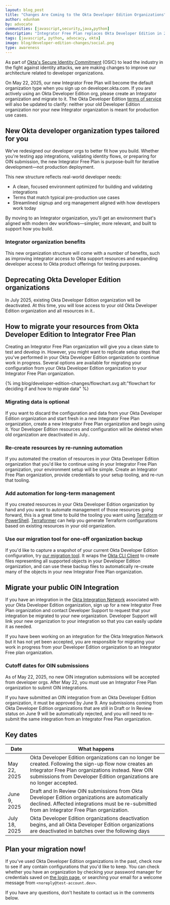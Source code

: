 ```yaml
---
layout: blog_post
title: "Changes Are Coming to the Okta Developer Edition Organizations"
author: edunham
by: advocate
communities: [javascript,security,java,python]
description: "Integrator Free Plan replaces Okta Developer Edition in 2025"
tags: [javascript, python, advocacy, okta]
image: blog/developer-edition-changes/social.png
type: awareness
---
```



As part of [Okta's Secure Identity Commitment](https://www.okta.com/secure-identity-commitment/) (OSIC) to lead the industry in the fight against identity attacks, we are making changes to improve our architecture related to developer organizations. 

On May 22, 2025, our new Integrator Free Plan will become the default organization type when you sign up on developer.okta.com. If you are actively using an Okta Developer Edition org, please create an Integrator organization and migrate to it. The Okta Developer Edition [terms of service](https://developer.okta.com/terms/) will also be updated to clarify: neither your old Developer Edition organization nor your new Integrator organization is meant for production use cases. 

## New Okta developer organization types tailored for you
 
We’ve redesigned our developer orgs to better fit how you build. Whether you're testing app integrations, validating identity flows, or preparing for OIN submission, the new Integrator Free Plan is purpose-built for iterative development—not production deployment.

This new structure reflects real-world developer needs:

* A clean, focused environment optimized for building and validating integrations
* Terms that match typical pre-production use cases
* Streamlined signup and org management aligned with how developers work today
  
By moving to an Integrator organization, you’ll get an environment that's aligned with modern dev workflows—simpler, more relevant, and built to support how you build.


### Integrator organization benefits

This new organization structure will come with a number of benefits, such as improving integrator access to Okta support resources and expanding developer access to Okta product offerings for testing purposes. 

## Deprecating Okta Developer Edition organizations 

In July 2025, existing Okta Developer Edition organization will be deactivated. At this time, you will lose access to your old Okta Developer Edition organization and all resources in it.. 

## How to migrate your resources from Okta Developer Edition to Integrator Free Plan

Creating an Integrator Free Plan organization will give you a clean slate to test and develop in. However, you might want to replicate setup steps that you've performed in your Okta Developer Edition organization to continue work in progress. Several options are available for migrating your configuration from your Okta Developer Edition organization to your Integrator Free Plan  organization. 

{% img blog/developer-edition-changes/flowchart.svg alt:"flowchart for deciding if and how to migrate data" %}

### Migrating data is optional

If you want to discard the configuration and data from your Okta Developer Edition organization and start fresh in a new Integrator Free Plan organization, create a new Integrator Free Plan organization and begin using it. Your Developer Edition resources and configuration will be deleted when old organization are deactivated in July.. 

### Re-create resources by re-running automation

If you automated the creation of resources in your Okta Developer Edition organization that you'd like to continue using in your Integrator Free Plan organization, your environment setup will be simple. Create an Integrator Free Plan organization, provide credentials to your setup tooling, and re-run that tooling. 

### Add automation for long-term management

If you created resources in your Okta Developer Edition organization by hand and you want to automate management of those resources going forward, this is a great time to build the tooling you want using  [Terraform](https://registry.terraform.io/providers/okta/okta/latest/docs) or [PowerShell](https://github.com/okta/okta-powershell-cli). [Terraformer](https://github.com/GoogleCloudPlatform/terraformer/blob/master/docs/okta.md) can help you generate Terraform configurations based on existing resources in your old organization.  

### Use our migration tool for one-off organization backup

If you'd like to capture a snapshot of your current Okta Developer Edition configuration, try [our migration tool](https://github.com/oktadev/okta-dev-account-migration-tool). It wraps the [Okta CLI Client](https://github.com/okta/okta-cli-client) to create files representing all supported objects in your Developer Edition organization, and can use these backup files to automatically re-create many of the objects in your new Integrator Free Plan organization. 

## Migrate your public OIN Integration

If you have an integration in the [Okta Integration Network](https://www.okta.com/integrations/) associated with your Okta Developer Edition organization, sign up for a new Integrator Free Plan organization and contact Developer Support to request that your integration be migrated to your new organization. Developer Support will link your new organization to your integration so that you can easily update it as needed. 

If you have been working on an integration for the Okta Integration Network but it has not yet been accepted, you are responsible for migrating your work in progress from your Developer Edition organization to an Integrator Free plan organization. 

### Cutoff dates for OIN submissions


As of May 22, 2025, no new OIN integration submissions will be accepted from developer orgs.  After May 22, you must use an Integrator Free Plan organization to submit OIN integrations. 

If you have submitted an OIN integration from an Okta Developer Edition organization, it must be approved by June 9. Any submissions coming from Okta Developer Edition organizations that are still in Draft or In Review status on June 9 will be automatically rejected, and you will need to re-submit the same integration from an Integrator Free Plan organization. 

## Key dates

| Date | What happens |
| ---------- | --------------- |
| May 22, 2025 | Okta Developer Edition organizations can no longer be created. Following the sign-up flow now creates an Integrator Free Plan organizations instead. New OIN submissions from Developer Edition organizations are no longer accepted. |
| June 9, 2025  | Draft and In Review OIN submissions from Okta Developer Edition organizations are automatically declined. Affected integrations must be re-submitted from an Integrator Free Plan organization.  | 
| July 18, 2025  | Okta Developer Edition organizations deactivation begins, and all Okta Developer Edition organizations are deactivated in batches over the following days  | 



## Plan your migration now! 

If you've used Okta Developer Edition organizations in the past, check now to see if any contain configurations that you'd like to keep. You can check whether you have an organization by checking your password manager for credentials saved on [the login page](https://developer.okta.com/login/), or searching your email for a welcome message from `<noreply@test-account.dev>`. 

If you have any questions, don't hesitate to contact us in the comments below. 
